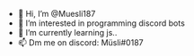 - 👋 Hi, I’m @Muesli187
- 👀 I’m interested in programming discord bots
- 🌱 I’m currently learning js..
- 📫 Dm me on discord: Müsli#0187
